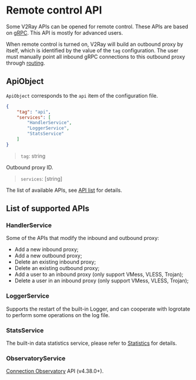 # Remote control API

Some V2Ray APIs can be opened for remote control. These APIs are based on [gRPC](https://grpc.io/). This API is mostly for advanced users.

When remote control is turned on, V2Ray will build an outbound proxy by itself, which is identified by the value of the `tag` configuration. The user must manually point all inbound gRPC connections to this outbound proxy through [routing](routing.md).

## ApiObject

`ApiObject` corresponds to the `api` item of the configuration file.

```json
{
    "tag": "api",
    "services": [
        "HandlerService",
        "LoggerService",
        "StatsService"
    ]
}
```

> `tag`: string

Outbound proxy ID.

> `services`: \[string\]

The list of available APIs, see [API list](#Supported-api-list) for details.

## List of supported APIs

### HandlerService

Some of the APIs that modify the inbound and outbound proxy:

* Add a new inbound proxy;
* Add a new outbound proxy;
* Delete an existing inbound proxy;
* Delete an existing outbound proxy;
* Add a user to an inbound proxy (only support VMess, VLESS, Trojan);
* Delete a user in an inbound proxy (only support VMess, VLESS, Trojan);

### LoggerService

Supports the restart of the built-in Logger, and can cooperate with logrotate to perform some operations on the log file.

### StatsService

The built-in data statistics service, please refer to [Statistics](stats.md) for details.

### ObservatoryService

[Connection Observatory](observatory.md) API (v4.38.0+).
